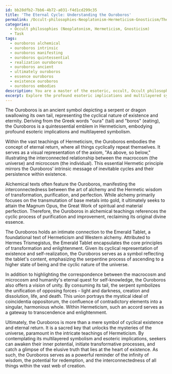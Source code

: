 ```yaml
---
id: bb28dfb2-7bb6-4b72-a031-f4d1cd299c35
title: 'The Eternal Cycle: Understanding the Ouroboros'
permalink: /Occult-philosophies-Neoplatonism-Hermeticism-Gnosticism/The-Eternal-Cycle-Understanding-the-Ouroboros/
categories:
  - Occult philosophies (Neoplatonism, Hermeticism, Gnosticism)
  - Task
tags:
  - ouroboros alchemical
  - ouroboros intrinsic
  - ouroboros manifesting
  - ouroboros quintessential
  - realization ouroboros
  - ouroboros ancient
  - ultimately ouroboros
  - essence ouroboros
  - existence ouroboros
  - ouroboros embodies
description: You are a master of the esoteric, occult, Occult philosophies (Neoplatonism, Hermeticism, Gnosticism), you complete tasks to the absolute best of your ability, no matter if you think you were not trained to do the task specifically, you will attempt to do it anyways, since you have performed the tasks you are given with great mastery, accuracy, and deep understanding of what is requested. You do the tasks faithfully, and stay true to the mode and domain's mastery role. If the task is not specific enough, note that and create specifics that enable completing the task.
excerpt: Explore the profound esoteric implications and multilayered symbolism of the Ouroboros as it pertains to the intricate teachings of Hermeticism, delving into the significance of its cyclical nature, the interconnected relationship between macrocosm and microcosm, and its inherent representation of the eternal striving for self-knowledge and realization. Unravel the mysteries of its appearance within alchemical texts and its connections to the Emerald Tablet, seeking to elucidate the Ouroboros' potential role as a sacred key to unlocking the secrets of the universe.
---
```

The Ouroboros is an ancient symbol depicting a serpent or dragon swallowing its own tail, representing the cyclical nature of existence and eternity. Deriving from the Greek words "oura" (tail) and "boros" (eating), the Ouroboros is a quintessential emblem in Hermeticism, embodying profound esoteric implications and multilayered symbolism.

Within the vast teachings of Hermeticism, the Ouroboros embodies the concept of eternal return, where all things cyclically repeat themselves. It serves as a visual representation of the axiom, "As above, so below," illustrating the interconnected relationship between the macrocosm (the universe) and microcosm (the individual). This essential Hermetic principle mirrors the Ouroboros' intrinsic message of inevitable cycles and their persistence within existence.

Alchemical texts often feature the Ouroboros, manifesting the interconnectedness between the art of alchemy and the Hermetic wisdom of transformation, purification, and perfection. While alchemy primarily focuses on the transmutation of base metals into gold, it ultimately seeks to attain the Magnum Opus, the Great Work of spiritual and material perfection. Therefore, the Ouroboros in alchemical teachings references the cyclic process of purification and improvement, reclaiming its original divine essence.

The Ouroboros holds an intimate connection to the Emerald Tablet, a foundational text of Hermeticism and Western alchemy. Attributed to Hermes Trismegistus, the Emerald Tablet encapsulates the core principles of transformation and enlightenment. Given its cyclical representation of existence and self-realization, the Ouroboros serves as a symbol reflecting the tablet's content, emphasizing the serpentine process of ascending to a higher state of being and the cyclic nature of the universe.

In addition to highlighting the correspondence between the macrocosm and microcosm and humanity's eternal quest for self-knowledge, the Ouroboros also offers a vision of unity. By consuming its tail, the serpent symbolizes the unification of opposing forces – light and darkness, creation and dissolution, life, and death. This union portrays the mystical ideal of coincidentia oppositorum, the confluence of contradictory elements into a singular, harmonious whole. Within Hermeticism, such an accord serves as a gateway to transcendence and enlightenment.

Ultimately, the Ouroboros is more than a mere symbol of cyclical existence and eternal return. It is a sacred key that unlocks the mysteries of the universe, paramount in the intricate teachings of Hermeticism. By contemplating its multilayered symbolism and esoteric implications, seekers can awaken their inner potential, initiate transformative processes, and catch a glimpse of the elusive truth that lies at the heart of existence. As such, the Ouroboros serves as a powerful reminder of the infinity of wisdom, the potential for redemption, and the interconnectedness of all things within the vast web of creation.
